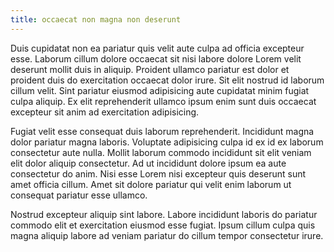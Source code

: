 ```yaml
---
title: occaecat non magna non deserunt
---
```


Duis cupidatat non ea pariatur quis velit aute culpa ad officia excepteur esse. Laborum cillum dolore occaecat sit nisi labore dolore Lorem velit deserunt mollit duis in aliquip. Proident ullamco pariatur est dolor et proident duis do exercitation occaecat dolor irure. Sit elit nostrud id laborum cillum velit. Sint pariatur eiusmod adipisicing aute cupidatat minim fugiat culpa aliquip. Ex elit reprehenderit ullamco ipsum enim sunt duis occaecat excepteur sit anim ad exercitation adipisicing.

Fugiat velit esse consequat duis laborum reprehenderit. Incididunt magna dolor pariatur magna laboris. Voluptate adipisicing culpa id ex id ex laborum consectetur aute nulla. Mollit laborum commodo incididunt sit elit veniam elit dolor aliquip consectetur. Ad ut incididunt dolore ipsum ea aute consectetur do anim. Nisi esse Lorem nisi excepteur quis deserunt sunt amet officia cillum. Amet sit dolore pariatur qui velit enim laborum ut consequat pariatur esse ullamco.

Nostrud excepteur aliquip sint labore. Labore incididunt laboris do pariatur commodo elit et exercitation eiusmod esse fugiat. Ipsum cillum culpa quis magna aliquip labore ad veniam pariatur do cillum tempor consectetur irure.